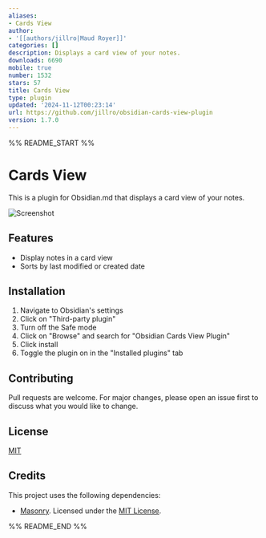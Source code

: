```yaml
---
aliases:
- Cards View
author:
- '[[authors/jillro|Maud Royer]]'
categories: []
description: Displays a card view of your notes.
downloads: 6690
mobile: true
number: 1532
stars: 57
title: Cards View
type: plugin
updated: '2024-11-12T00:23:14'
url: https://github.com/jillro/obsidian-cards-view-plugin
version: 1.7.0
---
```


%% README_START %%

# Cards View

This is a plugin for Obsidian.md that displays a card view of your notes.

![Screenshot](https://raw.githubusercontent.com/jillro/obsidian-cards-view-plugin/HEAD/doc/screenshot.png)

## Features

- Display notes in a card view
- Sorts by last modified or created date

## Installation

1. Navigate to Obsidian's settings
2. Click on "Third-party plugin"
3. Turn off the Safe mode
4. Click on "Browse" and search for "Obsidian Cards View Plugin"
5. Click install
6. Toggle the plugin on in the "Installed plugins" tab

## Contributing

Pull requests are welcome. For major changes, please open an issue first to discuss what you would like to change.

## License

[MIT](https://choosealicense.com/licenses/mit/)

## Credits

This project uses the following dependencies:

- [Masonry](https://masonry.desandro.com/). Licensed under the [MIT License](https://desandro.mit-license.org/).


%% README_END %%